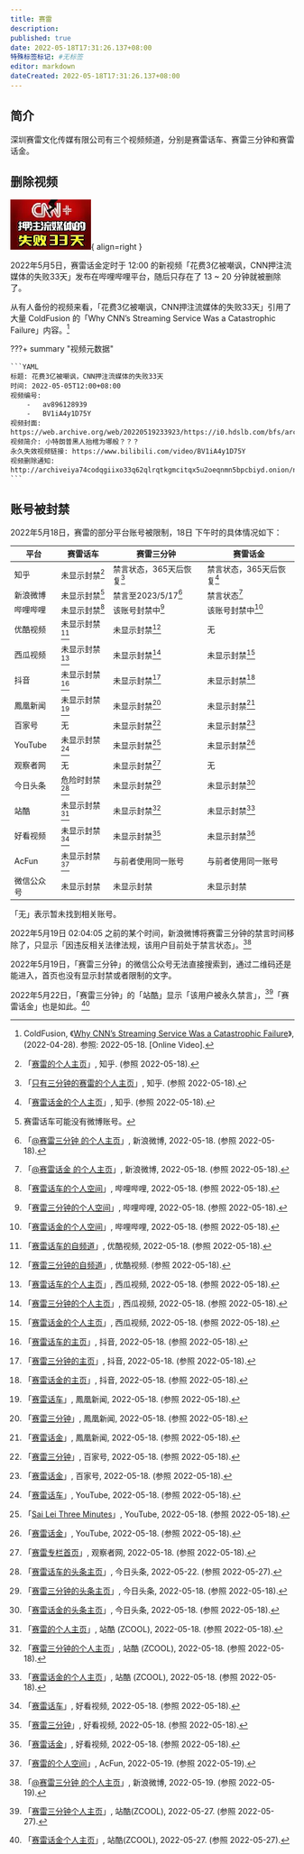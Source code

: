 ```yaml
---
title: 赛雷
description:
published: true
date: 2022-05-18T17:31:26.137+08:00
特殊标签标记: #无标签
editor: markdown
dateCreated: 2022-05-18T17:31:26.137+08:00
---
```


## 简介

深圳赛雷文化传媒有限公司有三个视频频道，分别是赛雷话车、赛雷三分钟和赛雷话金。

## 删除视频

![《花费3亿被嘲讽，CNN押注流媒体的失败33天》视频封面](/src/people/赛雷/CNN.webp){ align=right }

2022年5月5日，赛雷话金定时于 12:00 的新视频「花费3亿被嘲讽，CNN押注流媒体的失败33天」发布在哔哩哔哩平台，随后只存在了 13 ~ 20 分钟就被删除了。

从有人备份的视频来看，「花费3亿被嘲讽，CNN押注流媒体的失败33天」引用了大量 ColdFusion 的「Why CNN’s Streaming Service Was a Catastrophic Failure」内容。[^AaKSrmz3iX0]

[^AaKSrmz3iX0]: ColdFusion, 《[Why CNN’s Streaming Service Was a Catastrophic Failure](https://www.youtube.com/watch?v=AaKSrmz3iX0)》, (2022-04-28). 参照: 2022-05-18. [Online Video].

???+ summary "视频元数据"

    ```YAML
    标题: 花费3亿被嘲讽，CNN押注流媒体的失败33天
    时间: 2022-05-05T12:00+08:00
    视频编号:
        -   av896128939
        -   BV1iA4y1D75Y
    视频封面: https://web.archive.org/web/20220519233923/https://i0.hdslb.com/bfs/archive/13c0f754caaa06d1493a1e3df9b6a6ec11c37be0.jpg
    视频简介: 小特朗普黑人抬棺为哪般？？？
    永久失效视频链接: https://www.bilibili.com/video/BV1iA4y1D75Y
    视频删除通知: http://archiveiya74codqgiixo33q62qlrqtkgmcitqx5u2oeqnmn5bpcbiyd.onion/nqpvR
    ```

## 账号被封禁

2022年5月18日，赛雷的部分平台账号被限制，18日 下午时的具体情况如下：

| 平台       | 赛雷话车         | 赛雷三分钟                 | 赛雷话金                   |
| ---------- | ---------------- | -------------------------- | -------------------------- |
| 知乎       | 未显示封禁[^11]  | 禁言状态，365天后恢复[^12] | 禁言状态，365天后恢复[^13] |
| 新浪微博   | 未显示封禁[^21]  | 禁言至2023/5/17[^22]       | 禁言状态[^23]              |
| 哔哩哔哩   | 未显示封禁[^31]  | 该账号封禁中[^32]          | 该账号封禁中[^33]          |
| 优酷视频   | 未显示封禁[^41]  | 未显示封禁[^42]            | 无                         |
| 西瓜视频   | 未显示封禁[^51]  | 未显示封禁[^52]            | 未显示封禁[^53]            |
| 抖音       | 未显示封禁[^61]  | 未显示封禁[^62]            | 未显示封禁[^63]            |
| 鳳凰新闻   | 未显示封禁[^71]  | 未显示封禁[^72]            | 未显示封禁[^73]            |
| 百家号     | 无               | 未显示封禁[^82]            | 未显示封禁[^83]            |
| YouTube    | 未显示封禁[^91]  | 未显示封禁[^92]            | 未显示封禁[^93]            |
| 观察者网   | 无               | 未显示封禁[^102]           | 无                         |
| 今日头条   | 危险时封禁[^111] | 未显示封禁[^112]           | 未显示封禁[^113]           |
| 站酷       | 未显示封禁[^121] | 未显示封禁[^122]           | 未显示封禁[^123]           |
| 好看视频   | 未显示封禁[^131] | 未显示封禁[^132]           | 未显示封禁[^133]           |
| AcFun      | 未显示封禁[^141] | 与前者使用同一账号         | 与前者使用同一账号         |
| 微信公众号 | 未显示封禁       | 未显示封禁                 | 未显示封禁                 |

「无」表示暂未找到相关账号。

[^11]: 「[赛雷的个人主页](https://web.archive.org/web/20220518085455/https://www.zhihu.com/people/sailei2015)」, 知乎. (参照 2022-05-18).

[^12]: 「[只有三分钟的赛雷的个人主页](https://web.archive.org/web/20220518084313/https://www.zhihu.com/people/sl3min)」, 知乎. (参照 2022-05-18).

[^13]: 「[赛雷话金的个人主页](https://web.archive.org/web/20220518120332/https://www.zhihu.com/people/guo-xin-chen-8)」, 知乎. (参照 2022-05-18).

[^21]: 赛雷话车可能没有微博账号。

[^22]: 「[@赛雷三分钟 的个人主页](http://archiveiya74codqgiixo33q62qlrqtkgmcitqx5u2oeqnmn5bpcbiyd.onion/lFZJp "https://weibo.com/sl3fz")」, 新浪微博, 2022-05-18. (参照 2022-05-18).

[^23]: 「[@赛雷话金 的个人主页](http://archiveiya74codqgiixo33q62qlrqtkgmcitqx5u2oeqnmn5bpcbiyd.onion/5P3Pb "https://weibo.com/u/6432805191")」, 新浪微博, 2022-05-18. (参照 2022-05-18).

[^31]: 「[赛雷话车的个人空间](http://archiveiya74codqgiixo33q62qlrqtkgmcitqx5u2oeqnmn5bpcbiyd.onion/Rad5I "https://space.bilibili.com/510362725/")」, 哔哩哔哩, 2022-05-18. (参照 2022-05-18).

[^32]: 「[赛雷三分钟的个人空间](http://archiveiya74codqgiixo33q62qlrqtkgmcitqx5u2oeqnmn5bpcbiyd.onion/LmQ4X "https://space.bilibili.com/26108626/")」, 哔哩哔哩, 2022-05-18. (参照 2022-05-18).

[^33]: 「[赛雷话金的个人空间](http://archiveiya74codqgiixo33q62qlrqtkgmcitqx5u2oeqnmn5bpcbiyd.onion/mMbGi "https://space.bilibili.com/151482404/")」, 哔哩哔哩, 2022-05-18. (参照 2022-05-18).

[^41]: 「[赛雷话车的自频道](https://web.archive.org/web/20220518121029/https://www.youku.com/profile/index/?uid=UNDY1NjAzMjY1Mg%3D%3D)」, 优酷视频, 2022-05-18. (参照 2022-05-18).

[^42]: 「[赛雷三分钟的自频道](https://web.archive.org/web/20220518120647/https://www.youku.com/profile/index/?uid=UNDY1NjA2OTI2MA%3D%3D)」, 优酷视频. (参照 2022-05-18).

[^51]: 「[赛雷话车的个人主页](https://web.archive.org/web/20220518121401/https://www.ixigua.com/home/4280517202?wid_try=1)」, 西瓜视频, 2022-05-18. (参照 2022-05-18).

[^52]: 「[赛雷三分钟的个人主页](https://web.archive.org/web/20220518121359/https://www.ixigua.com/home/50056747318?wid_try=1)」, 西瓜视频, 2022-05-18. (参照 2022-05-18).

[^53]: 「[赛雷话金的个人主页](https://web.archive.org/web/20220518120741/https://www.ixigua.com/home/4182165446207629?wid_try=1)」, 西瓜视频, 2022-05-18. (参照 2022-05-18).

[^61]: 「[赛雷话车的主页](http://archiveiya74codqgiixo33q62qlrqtkgmcitqx5u2oeqnmn5bpcbiyd.onion/VE075 "https://www.douyin.com/user/MS4wLjABAAAAkEL1zC3qIiAwjqwic-lR2HTW2SYYrNJ53GZ02qxD0Jw")」, 抖音, 2022-05-18. (参照 2022-05-18).

[^62]: 「[赛雷三分钟的主页](http://archiveiya74codqgiixo33q62qlrqtkgmcitqx5u2oeqnmn5bpcbiyd.onion/fWyGl "https://www.douyin.com/user/MS4wLjABAAAAsOGs9sSc6NmDrhzYDQk5N1stt6hI771XOZyBGmqYOPQ")」, 抖音, 2022-05-18. (参照 2022-05-18).

[^63]: 「[赛雷话金的主页](http://archiveiya74codqgiixo33q62qlrqtkgmcitqx5u2oeqnmn5bpcbiyd.onion/HNGUI "https://www.douyin.com/user/MS4wLjABAAAAXlxZTjjvrG4ODnScOkLfFr2sR1pGD_rc23eCjmYuCaibycZK2Snv7Xkw2DDLDqL-")」, 抖音, 2022-05-18. (参照 2022-05-18).

[^71]: 「[赛雷话车](https://web.archive.org/web/20220518142219/https://ishare.ifeng.com/mediaShare/home/355361/media)」, 鳳凰新闻, 2022-05-18. (参照 2022-05-18).

[^72]: 「[赛雷三分钟](https://web.archive.org/web/20220518140804/https://ishare.ifeng.com/mediaShare/home/510641/media)」, 鳳凰新闻, 2022-05-18. (参照 2022-05-18).

[^73]: 「[赛雷话金](https://web.archive.org/web/20220518152413/https://ishare.ifeng.com/mediaShare/home/1544025/media)」, 鳳凰新闻, 2022-05-18. (参照 2022-05-18).

[^82]: 「[赛雷三分钟](https://web.archive.org/web/20220518141506/https://author.baidu.com/home/1545348437052290)」, 百家号, 2022-05-18. (参照 2022-05-18).

[^83]: 「[赛雷话金](https://web.archive.org/web/20220518141459/https://author.baidu.com/home/1721292349084530)」, 百家号, 2022-05-18. (参照 2022-05-18).

[^91]: 「[赛雷话车](https://web.archive.org/web/20220518124859/https://www.youtube.com/channel/UCZDj0cxCxlhYwtGeiH80Bqw)」, YouTube, 2022-05-18. (参照 2022-05-18).

[^92]: 「[Sai Lei Three Minutes](https://web.archive.org/web/20220518124106/https://www.youtube.com/channel/UCzd-dZCUY9JlGeOJpygyL8w)」, YouTube, 2022-05-18. (参照 2022-05-18).

[^93]: 「[赛雷话金](https://web.archive.org/web/20220518124153/https://www.youtube.com/channel/UCWYt5sNnIGxUZS11IX9XY1Q)」, YouTube, 2022-05-18. (参照 2022-05-18).

[^102]: 「[赛雷专栏首页](http://archiveiya74codqgiixo33q62qlrqtkgmcitqx5u2oeqnmn5bpcbiyd.onion/XoNYs "https://www.guancha.cn/sailei")」, 观察者网, 2022-05-18. (参照 2022-05-18).

[^111]: 「[赛雷话车的头条主页](https://archive.ph/df519 "https://www.toutiao.com/c/user/token/MS4wLjABAAAAG9WA1-kGS9lnk3Infguz4_bnVJW_hLdV1oFbi1XgOjc/")」, 今日头条, 2022-05-22. (参照 2022-05-27).

[^112]: 「[赛雷三分钟的头条主页](http://archiveiya74codqgiixo33q62qlrqtkgmcitqx5u2oeqnmn5bpcbiyd.onion/veA7S "https://www.toutiao.com/c/user/token/MS4wLjABAAAAfctZOYY7iMEyVKbElQCYymZaU8IpspaC06GLnx8CsM0/")」, 今日头条, 2022-05-18. (参照 2022-05-18).

[^113]: 「[赛雷话金的头条主页](http://archiveiya74codqgiixo33q62qlrqtkgmcitqx5u2oeqnmn5bpcbiyd.onion/xgJKV "https://www.toutiao.com/c/user/token/MS4wLjABAAAApjQJjH6loyDzmTO3oF8AlO90aTFp30HOLaifjE3qu716k9D5JYsGcNDY3C46c5J1/")」, 今日头条, 2022-05-18. (参照 2022-05-18).

[^121]: 「[赛雷的个人主页](https://web.archive.org/web/20220518143345/https://www.zcool.com.cn/u/13317634)」, 站酷 (ZCOOL), 2022-05-18. (参照 2022-05-18).

[^122]: 「[赛雷三分钟的个人主页](https://web.archive.org/web/20220518143724/https://www.zcool.com.cn/u/14755131)」, 站酷 (ZCOOL), 2022-05-18. (参照 2022-05-18).

[^123]: 「[赛雷话金的个人主页](https://web.archive.org/web/20220518143745/https://www.zcool.com.cn/u/20144666)」, 站酷 (ZCOOL), 2022-05-18. (参照 2022-05-18).

[^131]: 「[赛雷话车](https://web.archive.org/web/20220518144930/https://haokan.baidu.com/author/1641723223745485)」, 好看视频, 2022-05-18. (参照 2022-05-18).

[^132]: 「[赛雷三分钟](https://web.archive.org/web/20220518144943/https://haokan.baidu.com/author/1545348437052290)」, 好看视频, 2022-05-18. (参照 2022-05-18).

[^133]: 「[赛雷话金](https://web.archive.org/web/20220518145109/https://haokan.baidu.com/author/1721292349084530)」, 好看视频, 2022-05-18. (参照 2022-05-18).

[^141]: 「[赛雷的个人空间](https://web.archive.org/web/20220519012046/https://www.acfun.cn/u/13630266)」, AcFun, 2022-05-19. (参照 2022-05-19).

2022年5月19日 02:04:05 之前的某个时间，新浪微博将赛雷三分钟的禁言时间移除了，只显示「因违反相关法律法规，该用户目前处于禁言状态」。[^22_2]

[^22_2]: 「[@赛雷三分钟 的个人主页](http://archiveiya74codqgiixo33q62qlrqtkgmcitqx5u2oeqnmn5bpcbiyd.onion/5zSw6)」, 新浪微博, 2022-05-19. (参照 2022-05-19).

2022年5月19日，「赛雷三分钟」的微信公众号无法直接搜索到，通过二维码还是能进入，首页也没有显示封禁或者限制的文字。

2022年5月22日，「赛雷三分钟」的「站酷」显示「该用户被永久禁言」，[^3055]「赛雷话金」也是如此。[^3058]

[^3055]: 「[赛雷三分钟个人主页](https://web.archive.org/web/20220527013055/https://www.zcool.com.cn/u/14755131)」, 站酷(ZCOOL), 2022-05-27. (参照 2022-05-27).

[^3058]: 「[赛雷话金个人主页](https://web.archive.org/web/20220527013058/https://www.zcool.com.cn/u/20144666)」, 站酷(ZCOOL), 2022-05-27. (参照 2022-05-27).
